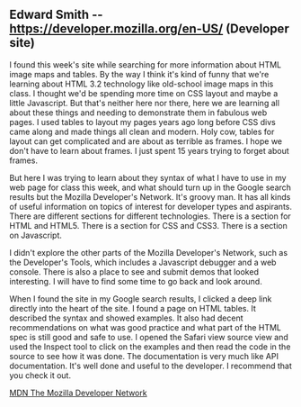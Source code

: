 ## Edward Smith -- https://developer.mozilla.org/en-US/ (Developer site)

<p>I found this week's site while searching for more information about HTML
image maps and tables. By the way I think it's kind of funny that we're 
learning about HTML 3.2 technology like old-school image maps in this class.
I thought we'd be spending more time on CSS layout and maybe a little 
Javascript. But that's neither here nor there, here we are learning all about
these things and needing to demonstrate them in fabulous web pages. I used
tables to layout my pages years ago long before CSS divs came along and
made things all clean and modern. Holy cow, tables for layout can get 
complicated and are about as terrible as frames. I hope we don't have to 
learn about frames. I just spent 15 years trying to forget about frames.</p>

<p>But here I was trying to learn about they syntax of what I have to use
in my web page for class this week, and what should turn up in the Google
search results but the Mozilla Developer's Network. It's groovy man. It has
all kinds of useful information on topics of interest for developer types
and aspirants. There are different sections for different technologies. There
is a section for HTML and HTML5. There is a section for CSS and CSS3. There
is a section on Javascript.</p>

<p>I didn't explore the other parts of the Mozilla Developer's Network, such
as the Developer's Tools, which includes a Javascript debugger and a web
console. There is also a place to see and submit demos that looked interesting.
I will have to find some time to go back and look around.</p>

<p>When I found the site in my Google search results, I clicked a deep link
directly into the heart of the site. I found a page on HTML tables. It described
the syntax and showed examples. It also had decent recommendations on what
was good practice and what part of the HTML spec is still good and safe to 
use. I opened the Safari view source view and used the Inspect tool to click
on the examples and then read the code in the source to see how it was 
done. The documentation is very much like API documentation. It's well
done and useful to the developer. I recommend that you check it out.</p>

<p><a href="https://developer.mozilla.org/en-US/">MDN The Mozilla
Developer Network</a>